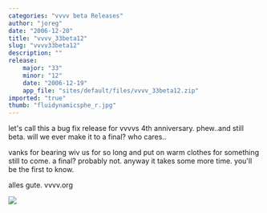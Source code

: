 ```yaml
---
categories: "vvvv beta Releases"
author: "joreg"
date: "2006-12-20"
title: "vvvv_33beta12"
slug: "vvvv33beta12"
description: ""
release: 
    major: "33"
    minor: "12"
    date: "2006-12-19"
    app_file: "sites/default/files/vvvv_33beta12.zip"
imported: "true"
thumb: "fluidynamicsphe_r.jpg"
---
```



<!--{SPLIT()}-->
let's call this a bug fix release for vvvvs 4th anniversary. phew..and still beta. will we ever make it to a final? who cares..

vanks for bearing wiv us for so long and put on warm clothes for something still to come. a final? probably not. anyway it takes some more time. you'll be the first to know. 

alles gute.
vvvv.org

<!--~~~-->

![](fluidynamicsphe_r.jpg)
<!--{SPLIT}-->